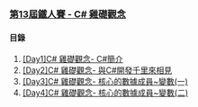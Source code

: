 ### [第13屆鐵人賽 - C# 雞礎觀念](https://ithelp.ithome.com.tw/users/20097001/ironman/4624)

#### 目錄
1. [[Day1]C# 雞礎觀念- C#簡介](http://https://ithelp.ithome.com.tw/articles/10259630)
2. [[Day2]C# 雞礎觀念- 與C#開發千里來相見](http://https://ithelp.ithome.com.tw/articles/10259651)
3. [[Day3]C# 雞礎觀念- 核心的數據成員~變數(一)](https://ithelp.ithome.com.tw/articles/10259937)
4. [[Day4]C# 雞礎觀念- 核心的數據成員~變數(二)](https://ithelp.ithome.com.tw/articles/10260056)